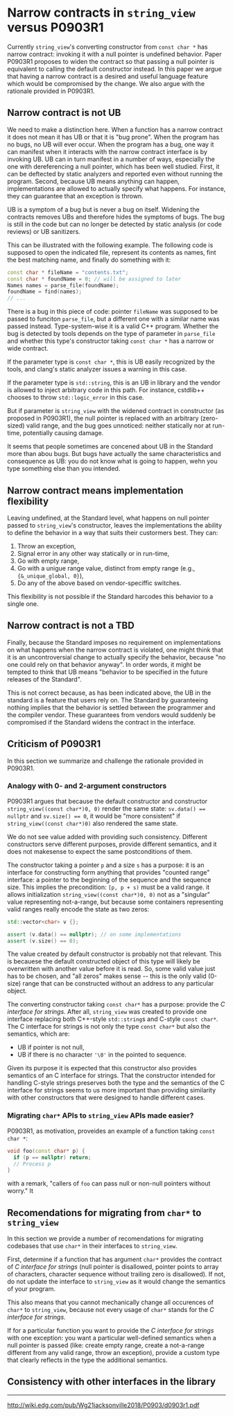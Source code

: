 # Narrow contracts in `string_view` versus P0903R1

Currently `string_view`'s converting constructor from `const char *` has narrow contract: invoking it with a null pointer
is undefined behavior. Paper P0903R1 proposes to widen the contract so that passing a null pointer is equivalent to calling the
default constructor instead. In this paper we argue that having a narrow contract is a desired and useful language feature 
which would be compromised by the change. We also argue with the rationale provided in P0903R1.

## Narrow contract is not UB

We need to make a distinction here. When a function has a narrow contract it does not mean it has UB
or that it is "bug prone". When the program has no bugs, no UB will ever occur. When the program has a bug, one way it
can manifest when it interacts with the narrow contract interface is by invoking UB. UB can in turn manifest in a number of ways,
especially the one with dereferencing a null pointer, which has been well studied. First, it can be deftected by static analyzers
and reported even without running the program. Second, because UB means anything can happen, implementations are
allowed to actually specify what happens. For instance, they can guarantee that an exception is thrown.

UB is a symptom of a bug but is never a bug on itself. Widening the contracts removes UBs and therefore hides the 
symptoms of bugs. The bug is still in the code but can no longer be detected by static analysis (or code reviews) or
UB sanitizers.

This can be illustrated with the following example. The following code is supposed to open the indicated file, 
represent its contents as names, fint the best matching name, and finally do something with it:

```c++
const char * fileName = "contents.txt";
const char * foundName = 0; // will be assigned to later
Names names = parse_file(foundName);
foundName = find(names);
// ...
```

There is a bug in this piece of code: pointer `fileName` was supposed to be passed to funciton `parse_file`,
but a different one with a similar name was passed instead. Type-system-wise it is a valid C++ program. 
Whether the bug is detected by tools depends on the type of parameter in `parse_file` and whether this type's constructor
taking `const char *` has a narrow or wide contract.

If the parameter type is `const char *`, this is UB easily recognized by the tools, and clang's static analyzer issues 
a warning in this case.

If the parameter type is `std::string`, this is an UB in library and the vendor is allowed to inject arbitrary code in this path.
For instance, cstdlib++ chooses to throw `std::logic_error` in this case.

But if parameter is `string_view` with the widened contract in constructor (as proposed in P0903R1), 
the null pointer is replaced with an arbitrary (zero-sized) valid range, and the bug goes unnoticed: 
neither statically nor at run-time, potentially causing damage.

It seems that people sometimes are concened about UB in the Standard more than abou bugs. But bugs have actually the same characteristics and consequence as UB: you do not know what is going to happen, wehn you type something else than you intended.


## Narrow contract means implementation flexibility

Leaving undefined, at the Standard level, what happens on null pointer passed to `string_view`'s constructor, leaves the implementations the ability to define the behavior in a way that suits their custormers best. They can:

1. Throw an exception,
2. Signal error in any other way statically or in run-time,
3. Go with empty range,
4. Go with a unigue range value, distinct from empty range (e.g., `{&_unique_global, 0}`),
5. Do any of the above based on vendor-speciffic switches.

This flexibility is not possible if the Standard harcodes this behavior to a single one.


## Narrow contract is not a TBD

Finally, because the Standard imposes no requirement on implementations on what happens when the narrow contract is violated,
one might think that it is an uncontroversial change to actually specify the behavior,
because "no one could rely on that behavior anyway". In order words, it might be tempted to think that UB means
"behavior to be specified in the future releases of the Standard". 

This is not correct because, as has been indicated above, the UB in the standard is a feature that users rely on. The Standard by guaranteeing nothing implies that the behavior is settled between the programmer and the compiler vendor. These guarantees from vendors would suddenly be compromised if the Standard widens the contract in the interface. 


## Criticism of P0903R1

In this section we summarize and challenge the rationale provided in P0903R1.


### Analogy with 0- and 2-argument constructors

P0903R1 argues that because the default constructor and constructor `string_view((const char*)0, 0)` render the same state:
`sv.data() == nullptr` and `sv.size() == 0`, it would be "more consistent" if `string_view((const char*)0)` also rendered the same state.

We do not see value added with providing such consistency. Different constructors serve different purposes, provide different semantics, and it does not makesense to expect the same postconditions of them. 

The constructor taking a pointer `p` and a size `s` has a purpose: it is an interface for constructing form anything that provides "counted range" interface: a pointer to the beginning of the sequence and the sequence size. This implies the precondition: `[p, p + s)` must be a valid range. it allows initialization `string_view((const char*)0, 0)` not as a "singular" value representing not-a-range, but because some containers representing valid ranges really encode the state as two zeros:

```c++
std::vector<char> v {};

assert (v.data() == nullptr); // on some implementations
assert (v.size() == 0);
```

The value created by default constructor is probably not that relevant. This is becauese the default constructed object of this type will likely be overwritten with another value before it is read. So, some valid value just has to be chosen, and "all zeros" makes sense -- this is the only valid (0-size) range that can be constructed without an address to any particular object.

The converting constructor taking `const char*` has a purpose: provide the *C interface for strings*. After all, `string_view` was created to provide one interface replacing both C++-style `std::string`s and C-style `const char*`. The C interface for strings is not only the type `const char*` but also the semantics, which are:
- UB if pointer is not null,
- UB if there is no character `'\0'` in the pointed to sequence.

Given its purpose it is expected that this constructor also provides semantics of an C interface for strings.
That the constructor intended for handling C-style strings preserves both the type and the semantics of the C interface for strings seems to us more important than providing similarity with other constructors that were designed to handle different cases.


### Migrating `char*` APIs to `string_view` APIs made easier?

P0903R1, as motivation, proveides an example of a function taking `const char *`:

```c++
void foo(const char* p) {
  if (p == nullptr) return;
  // Process p
}
```
with a remark, "callers of `foo` can pass null or non-null pointers without worry." It 



## Recomendations for migrating from `char*` to `string_view`

In this section we provide a number of recomendations for migrating codebases that use `char*` in their interfaces to `string_view`.

First, determine if a function that has argument `char*` provides the contract of *C interface for strings* 
(null pointer is disallowed, pointer points to array of characters, character sequence without trailing zero is disallowed).
If not, do not update the interface to `string_view` as it would change the semantics of your program.

This also means that you cannot mechanically change all occurences of `char*` to `string_view`, because not every usage of `char*` stands for the *C interface for strings*.

If for a particular function you want to provide the *C interface for strings* with one exception: you want a particular well-defined semantics when a null pointer is passed (like: create empty range, create a not-a-range different from any valid range, throw an exception), provide a custom type that clearly reflects in the type the additional semantics.


## Consistency with other interfaces in the library

----------------------

http://wiki.edg.com/pub/Wg21jacksonville2018/P0903/d0903r1.pdf

